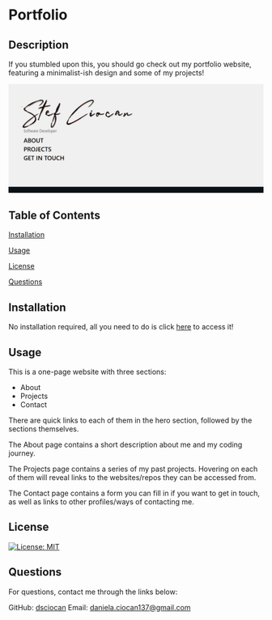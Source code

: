 # Portfolio
## Description
If you stumbled upon this, you should go check out my portfolio website, featuring a minimalist-ish design and some of my projects!

![Page screenshot](/public/assets/screenshot.jpg)

## Table of Contents

[Installation](#installation)

[Usage](#usage)

[License](#license)

[Questions](#questions)

## Installation
 No installation required, all you need to do is click [here](https://dsc-portfolio.netlify.app/) to access it!
## Usage

This is a one-page website with three sections: 
- About
- Projects
- Contact

There are quick links to each of them in the hero section, followed by the sections themselves. 

The About page contains a short description about me and my coding journey. 

The Projects page contains a series of my past projects. Hovering on each of them will reveal links to the websites/repos they can be accessed from.

The Contact page contains a form you can fill in if you want to get in touch, as well as links to other profiles/ways of contacting me.  

## License
 [![License: MIT](https://img.shields.io/badge/License-MIT-blue.svg)](https://opensource.org/licenses/MIT)

## Questions
 For questions, contact me through the links below:

 GitHub: [dsciocan](https://github.com/dsciocan)
 Email: daniela.ciocan137@gmail.com